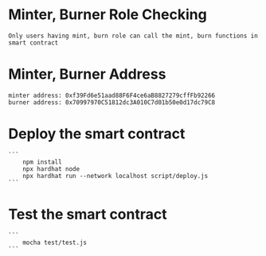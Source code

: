 # Minter, Burner Role Checking
    Only users having mint, burn role can call the mint, burn functions in smart contract
# Minter, Burner Address
    minter address: 0xf39Fd6e51aad88F6F4ce6aB8827279cffFb92266
    burner address: 0x70997970C51812dc3A010C7d01b50e0d17dc79C8
# Deploy the smart contract
    ```
        npm install
        npx hardhat node
        npx hardhat run --network localhost script/deploy.js
    ```
# Test the smart contract
    ```
        mocha test/test.js
    ```
